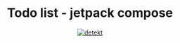 <div align="center">
  <h1> Todo list - jetpack compose </h1>
  <a href="https://github.com/fayaz07/Todo-compose/actions/workflows/detekt.yml"><img src="https://github.com/fayaz07/Todo-compose/actions/workflows/detekt.yml/badge.svg" alt="detekt"></a>
</div>
